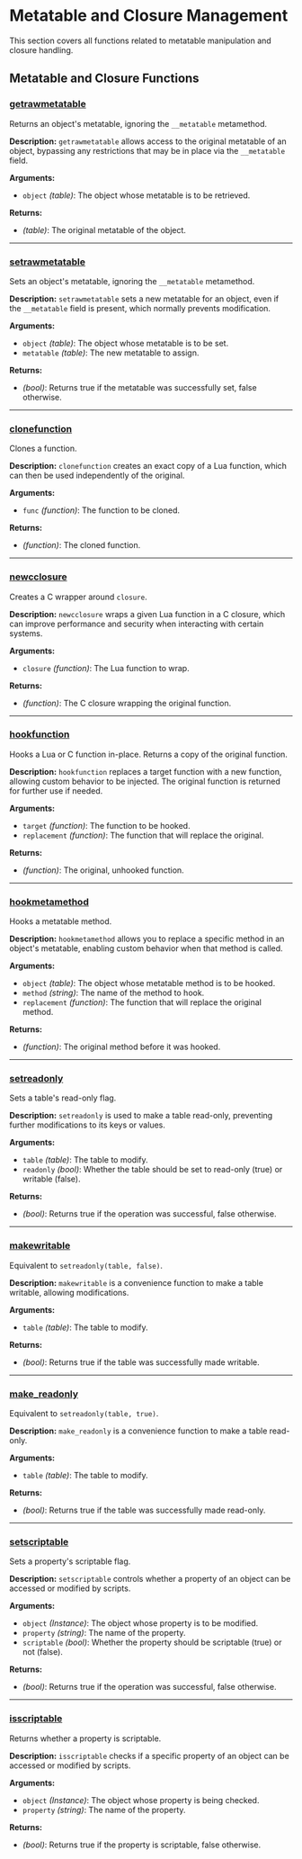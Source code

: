 # Metatable and Closure Management

This section covers all functions related to metatable manipulation and closure handling.

## Metatable and Closure Functions

### [getrawmetatable](../examples/getrawmetatable_example.md)
Returns an object's metatable, ignoring the `__metatable` metamethod.

**Description:**
`getrawmetatable` allows access to the original metatable of an object, bypassing any restrictions that may be in place via the `__metatable` field.

**Arguments:**
- `object` *(table)*: The object whose metatable is to be retrieved.

**Returns:**
- *(table)*: The original metatable of the object.

---

### [setrawmetatable](../examples/setrawmetatable_example.md)
Sets an object's metatable, ignoring the `__metatable` metamethod.

**Description:**
`setrawmetatable` sets a new metatable for an object, even if the `__metatable` field is present, which normally prevents modification.

**Arguments:**
- `object` *(table)*: The object whose metatable is to be set.
- `metatable` *(table)*: The new metatable to assign.

**Returns:**
- *(bool)*: Returns true if the metatable was successfully set, false otherwise.

---

### [clonefunction](../examples/clonefunction_example.md)
Clones a function.

**Description:**
`clonefunction` creates an exact copy of a Lua function, which can then be used independently of the original.

**Arguments:**
- `func` *(function)*: The function to be cloned.

**Returns:**
- *(function)*: The cloned function.

---

### [newcclosure](../examples/newcclosure_example.md)
Creates a C wrapper around `closure`.

**Description:**
`newcclosure` wraps a given Lua function in a C closure, which can improve performance and security when interacting with certain systems.

**Arguments:**
- `closure` *(function)*: The Lua function to wrap.

**Returns:**
- *(function)*: The C closure wrapping the original function.

---

### [hookfunction](../examples/hookfunction_example.md)
Hooks a Lua or C function in-place. Returns a copy of the original function.

**Description:**
`hookfunction` replaces a target function with a new function, allowing custom behavior to be injected. The original function is returned for further use if needed.

**Arguments:**
- `target` *(function)*: The function to be hooked.
- `replacement` *(function)*: The function that will replace the original.

**Returns:**
- *(function)*: The original, unhooked function.

---

### [hookmetamethod](../examples/hookmetamethod_example.md)
Hooks a metatable method.

**Description:**
`hookmetamethod` allows you to replace a specific method in an object's metatable, enabling custom behavior when that method is called.

**Arguments:**
- `object` *(table)*: The object whose metatable method is to be hooked.
- `method` *(string)*: The name of the method to hook.
- `replacement` *(function)*: The function that will replace the original method.

**Returns:**
- *(function)*: The original method before it was hooked.

---

### [setreadonly](../examples/setreadonly_example.md)
Sets a table's read-only flag.

**Description:**
`setreadonly` is used to make a table read-only, preventing further modifications to its keys or values.

**Arguments:**
- `table` *(table)*: The table to modify.
- `readonly` *(bool)*: Whether the table should be set to read-only (true) or writable (false).

**Returns:**
- *(bool)*: Returns true if the operation was successful, false otherwise.

---

### [makewritable](../examples/make_writable_example.md)
Equivalent to `setreadonly(table, false)`.

**Description:**
`makewritable` is a convenience function to make a table writable, allowing modifications.

**Arguments:**
- `table` *(table)*: The table to modify.

**Returns:**
- *(bool)*: Returns true if the table was successfully made writable.

---

### [make_readonly](../examples/make_readonly_example.md)
Equivalent to `setreadonly(table, true)`.

**Description:**
`make_readonly` is a convenience function to make a table read-only.

**Arguments:**
- `table` *(table)*: The table to modify.

**Returns:**
- *(bool)*: Returns true if the table was successfully made read-only.

---

### [setscriptable](../examples/setscriptable_example.md)
Sets a property's scriptable flag.

**Description:**
`setscriptable` controls whether a property of an object can be accessed or modified by scripts.

**Arguments:**
- `object` *(Instance)*: The object whose property is to be modified.
- `property` *(string)*: The name of the property.
- `scriptable` *(bool)*: Whether the property should be scriptable (true) or not (false).

**Returns:**
- *(bool)*: Returns true if the operation was successful, false otherwise.

---

### [isscriptable](../examples/isscriptable_example.md)
Returns whether a property is scriptable.

**Description:**
`isscriptable` checks if a specific property of an object can be accessed or modified by scripts.

**Arguments:**
- `object` *(Instance)*: The object whose property is being checked.
- `property` *(string)*: The name of the property.

**Returns:**
- *(bool)*: Returns true if the property is scriptable, false otherwise.